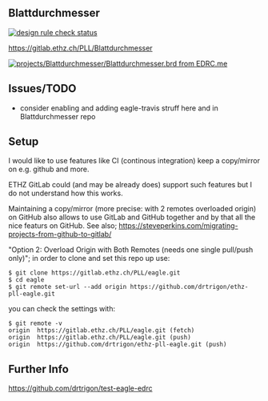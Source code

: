## Blattdurchmesser
[![design rule check status](https://edrc.me/api/v1/user/drtrigon/project/ethz-pll-eagle/img/status.svg)](https://edrc.me/g/drtrigon/ethz-pll-eagle)

https://gitlab.ethz.ch/PLL/Blattdurchmesser

[![projects/Blattdurchmesser/Blattdurchmesser.brd from EDRC.me](https://edrc.me/api/v1/user/drtrigon/project/ethz-pll-eagle/img/file/projects%2FBlattdurchmesser%2FBlattdurchmesser.png?ref=refs%2Fheads%2Fmaster)](https://edrc.me/g/drtrigon/ethz-pll-eagle)

## Issues/TODO
* consider enabling and adding eagle-travis struff here and in Blattdurchmesser repo

## Setup

I would like to use features like CI (continous integration) keep a copy/mirror on e.g. github and more.

ETHZ GitLab could (and may be already does) support such features but I do not understand how this works.

Maintaining a copy/mirror (more precise: with 2 remotes overloaded origin) on GitHub also allows
to use GitLab and GitHub together and by that all the nice featurs on GitHub.
See also; https://steveperkins.com/migrating-projects-from-github-to-gitlab/

"Option 2: Overload Origin with Both Remotes (needs one single pull/push only)"; in order to clone
and set this repo up use:
```
$ git clone https://gitlab.ethz.ch/PLL/eagle.git
$ cd eagle
$ git remote set-url --add origin https://github.com/drtrigon/ethz-pll-eagle.git
```
you can check the settings with:
```
$ git remote -v
origin  https://gitlab.ethz.ch/PLL/eagle.git (fetch)
origin  https://gitlab.ethz.ch/PLL/eagle.git (push)
origin  https://github.com/drtrigon/ethz-pll-eagle.git (push)
```

## Further Info
https://github.com/drtrigon/test-eagle-edrc
